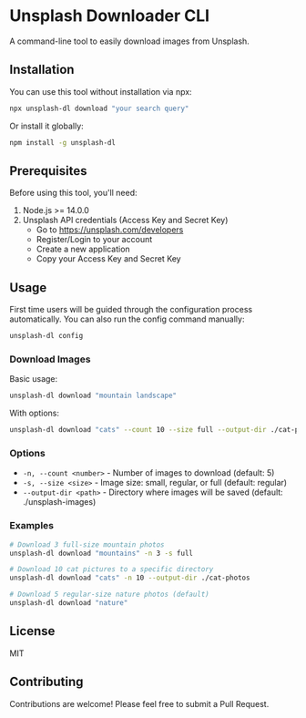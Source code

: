 # Unsplash Downloader CLI

A command-line tool to easily download images from Unsplash.

## Installation

You can use this tool without installation via npx:
```bash
npx unsplash-dl download "your search query"
```

Or install it globally:
```bash
npm install -g unsplash-dl
```

## Prerequisites

Before using this tool, you'll need:
1. Node.js >= 14.0.0
2. Unsplash API credentials (Access Key and Secret Key)
   - Go to https://unsplash.com/developers
   - Register/Login to your account
   - Create a new application
   - Copy your Access Key and Secret Key

## Usage

First time users will be guided through the configuration process automatically. You can also run the config command manually:

```bash
unsplash-dl config
```

### Download Images

Basic usage:
```bash
unsplash-dl download "mountain landscape"
```

With options:
```bash
unsplash-dl download "cats" --count 10 --size full --output-dir ./cat-photos
```

### Options

- `-n, --count <number>` - Number of images to download (default: 5)
- `-s, --size <size>` - Image size: small, regular, or full (default: regular)
- `--output-dir <path>` - Directory where images will be saved (default: ./unsplash-images)

### Examples

```bash
# Download 3 full-size mountain photos
unsplash-dl download "mountains" -n 3 -s full

# Download 10 cat pictures to a specific directory
unsplash-dl download "cats" -n 10 --output-dir ./cat-photos

# Download 5 regular-size nature photos (default)
unsplash-dl download "nature"
```

## License

MIT

## Contributing

Contributions are welcome! Please feel free to submit a Pull Request.
